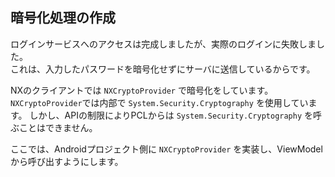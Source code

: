 ## 暗号化処理の作成

ログインサービスへのアクセスは完成しましたが、実際のログインに失敗しました。  
これは、入力したパスワードを暗号化せずにサーバに送信しているからです。

NXのクライアントでは `NXCryptoProvider` で暗号化をしています。  
`NXCryptoProvider`では内部で `System.Security.Cryptography` を使用しています。
しかし、APIの制限によりPCLからは `System.Security.Cryptography` を呼ぶことはできません。

ここでは、Androidプロジェクト側に `NXCryptoProvider` を実装し、ViewModelから呼び出すようにします。

